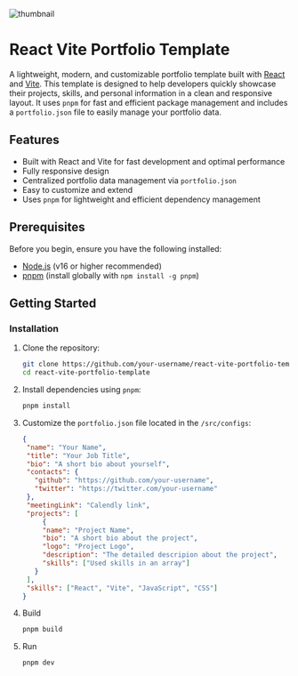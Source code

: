 ![thumbnail](https://awesomescreenshot.s3.amazonaws.com/image/6171274/53100357-9a5237efdc5e8fc11fee8bcff878d9d4.png?X-Amz-Algorithm=AWS4-HMAC-SHA256&X-Amz-Credential=AKIAJSCJQ2NM3XLFPVKA%2F20250224%2Fus-east-1%2Fs3%2Faws4_request&X-Amz-Date=20250224T140733Z&X-Amz-Expires=28800&X-Amz-SignedHeaders=host&X-Amz-Signature=5985566598d0627063790b385ac7667effeccc5eb90158c077024962d06597c9)

# React Vite Portfolio Template

A lightweight, modern, and customizable portfolio template built with [React](https://reactjs.org/) and [Vite](https://vitejs.dev/). This template is designed to help developers quickly showcase their projects, skills, and personal information in a clean and responsive layout. It uses `pnpm` for fast and efficient package management and includes a `portfolio.json` file to easily manage your portfolio data.

## Features
- Built with React and Vite for fast development and optimal performance
- Fully responsive design
- Centralized portfolio data management via `portfolio.json`
- Easy to customize and extend
- Uses `pnpm` for lightweight and efficient dependency management

## Prerequisites
Before you begin, ensure you have the following installed:
- [Node.js](https://nodejs.org/) (v16 or higher recommended)
- [pnpm](https://pnpm.io/) (install globally with `npm install -g pnpm`)

## Getting Started

### Installation
1. Clone the repository:
   ```bash
   git clone https://github.com/your-username/react-vite-portfolio-template.git
   cd react-vite-portfolio-template
   ```
2. Install dependencies using `pnpm`:
   ```bash
   pnpm install
   ```
3. Customize the `portfolio.json` file located in the `/src/configs`:
   ```json
   {
    "name": "Your Name",
    "title": "Your Job Title",
    "bio": "A short bio about yourself",
    "contacts": {
      "github": "https://github.com/your-username",
      "twitter": "https://twitter.com/your-username"
    },
    "meetingLink": "Calendly link",
    "projects": [
        {
        "name": "Project Name",
        "bio": "A short bio about the project",
        "logo": "Project Logo",
        "description": "The detailed descripion about the project",
        "skills": ["Used skills in an array"]
      }
    ],
    "skills": ["React", "Vite", "JavaScript", "CSS"]
   }
   ```
4. Build
   ```bash
   pnpm build
   ```
5. Run
   ```bash
   pnpm dev
   ```